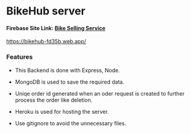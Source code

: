 # BikeHub server #

 #### Firebase Site Link:  [Bike Selling Service](https://bikehub-fd35b.web.app/)
 https://bikehub-fd35b.web.app/
 
### Features
* This Backend is done with Express, Node. 

* MongoDB is used to save the required data.
* Uniqe order id generated when an oder request is created to further process the order like deletion.
* Heroku is used for hosting the server.
* Use gitignore to avoid the unnecessary files.

